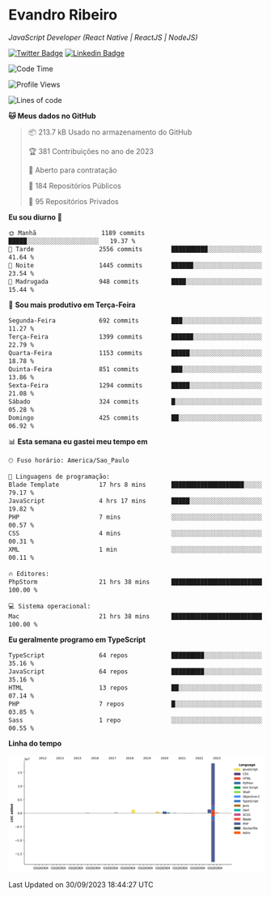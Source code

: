 # Evandro **Ribeiro**

*JavaScript Developer (React Native | ReactJS | NodeJS)*

[![Twitter Badge](https://img.shields.io/badge/-@ribeiroevandro-201B2D?style=flat-square&labelColor=201B2D&logo=twitter&logoColor=white&link=https://twitter.com/ribeiroevandro)](https://twitter.com/ribeiroevandro) 
[![Linkedin Badge](https://img.shields.io/badge/-Evandro%20Ribeiro-201B2D?style=flat-square&logo=Linkedin&logoColor=white&link=https://www.linkedin.com/in/ribeiroevandro)](https://www.linkedin.com/in/ribeiroevandro) 


<!--START_SECTION:waka-->
![Code Time](http://img.shields.io/badge/Code%20Time-3%2C439%20hrs%2058%20mins-blue)

![Profile Views](http://img.shields.io/badge/Visualizac%C3%B5es%20do%20perfil-0-blue)

![Lines of code](https://img.shields.io/badge/Desde%20o%20Hello%20World%20eu%20escrevi-23.1%20million%20linhas%20de%20c%C3%B3digo-blue)

**🐱 Meus dados no GitHub** 

> 📦 213.7 kB Usado no armazenamento do GitHub 
 > 
> 🏆 381 Contribuições no ano de 2023
 > 
> 💼 Aberto para contratação
 > 
> 📜 184 Repositórios Públicos 
 > 
> 🔑 95 Repositórios Privados 
 > 
**Eu sou diurno 🐤** 

```text
🌞 Manhã                  1189 commits        █████░░░░░░░░░░░░░░░░░░░░   19.37 % 
🌆 Tarde                  2556 commits        ██████████░░░░░░░░░░░░░░░   41.64 % 
🌃 Noite                  1445 commits        ██████░░░░░░░░░░░░░░░░░░░   23.54 % 
🌙 Madrugada              948 commits         ████░░░░░░░░░░░░░░░░░░░░░   15.44 % 
```
📅 **Sou mais produtivo em Terça-Feira** 

```text
Segunda-Feira            692 commits         ███░░░░░░░░░░░░░░░░░░░░░░   11.27 % 
Terça-Feira              1399 commits        ██████░░░░░░░░░░░░░░░░░░░   22.79 % 
Quarta-Feira             1153 commits        █████░░░░░░░░░░░░░░░░░░░░   18.78 % 
Quinta-Feira             851 commits         ███░░░░░░░░░░░░░░░░░░░░░░   13.86 % 
Sexta-Feira              1294 commits        █████░░░░░░░░░░░░░░░░░░░░   21.08 % 
Sábado                   324 commits         █░░░░░░░░░░░░░░░░░░░░░░░░   05.28 % 
Domingo                  425 commits         ██░░░░░░░░░░░░░░░░░░░░░░░   06.92 % 
```


📊 **Esta semana eu gastei meu tempo em** 

```text
🕑︎ Fuso horário: America/Sao_Paulo

💬 Linguagens de programação: 
Blade Template           17 hrs 8 mins       ████████████████████░░░░░   79.17 % 
JavaScript               4 hrs 17 mins       █████░░░░░░░░░░░░░░░░░░░░   19.82 % 
PHP                      7 mins              ░░░░░░░░░░░░░░░░░░░░░░░░░   00.57 % 
CSS                      4 mins              ░░░░░░░░░░░░░░░░░░░░░░░░░   00.31 % 
XML                      1 min               ░░░░░░░░░░░░░░░░░░░░░░░░░   00.11 % 

🔥 Editores: 
PhpStorm                 21 hrs 38 mins      █████████████████████████   100.00 % 

💻 Sistema operacional: 
Mac                      21 hrs 38 mins      █████████████████████████   100.00 % 
```

**Eu geralmente programo em TypeScript** 

```text
TypeScript               64 repos            █████████░░░░░░░░░░░░░░░░   35.16 % 
JavaScript               64 repos            █████████░░░░░░░░░░░░░░░░   35.16 % 
HTML                     13 repos            ██░░░░░░░░░░░░░░░░░░░░░░░   07.14 % 
PHP                      7 repos             █░░░░░░░░░░░░░░░░░░░░░░░░   03.85 % 
Sass                     1 repo              ░░░░░░░░░░░░░░░░░░░░░░░░░   00.55 % 
```



**Linha do tempo**

![Lines of Code chart](https://raw.githubusercontent.com/ribeiroevandro/ribeiroevandro/main/assets/bar_graph.png)


 Last Updated on 30/09/2023 18:44:27 UTC
<!--END_SECTION:waka-->
